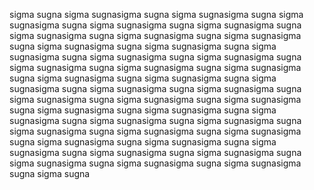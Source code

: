 sigma sugna sigma sugnasigma sugna sigma sugnasigma sugna sigma sugnasigma sugna sigma sugnasigma sugna sigma sugnasigma sugna sigma sugnasigma sugna sigma sugnasigma sugna sigma sugnasigma sugna sigma sugnasigma sugna sigma sugnasigma sugna sigma sugnasigma sugna sigma sugnasigma sugna sigma sugnasigma sugna sigma sugnasigma sugna sigma sugnasigma sugna sigma sugnasigma sugna sigma sugnasigma sugna sigma sugnasigma sugna sigma sugnasigma sugna sigma sugnasigma sugna sigma sugnasigma sugna sigma sugnasigma sugna sigma sugnasigma sugna sigma sugnasigma sugna sigma sugnasigma sugna sigma sugnasigma sugna sigma sugnasigma sugna sigma sugnasigma sugna sigma sugnasigma sugna sigma sugnasigma sugna sigma sugnasigma sugna sigma sugnasigma sugna sigma sugnasigma sugna sigma sugnasigma sugna sigma sugnasigma sugna sigma sugnasigma sugna sigma sugnasigma sugna sigma sugnasigma sugna sigma sugnasigma sugna sigma sugnasigma sugna sigma sugna
